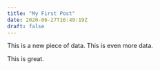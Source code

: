 ```yaml
---
title: "My First Post"
date: 2020-06-27T16:49:19Z
draft: false
---
```


This is a new piece of data.
This is even more data.

This is great.
